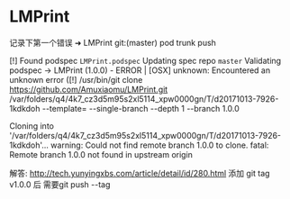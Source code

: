 # LMPrint

记录下第一个错误
➜  LMPrint git:(master) pod trunk push

[!] Found podspec `LMPrint.podspec`
Updating spec repo `master`
Validating podspec
 -> LMPrint (1.0.0)
    - ERROR | [OSX] unknown: Encountered an unknown error ([!] /usr/bin/git clone https://github.com/Amuxiaomu/LMPrint.git /var/folders/q4/4k7_cz3d5m95s2xl5114_xpw0000gn/T/d20171013-7926-1kdkdoh --template= --single-branch --depth 1 --branch 1.0.0

Cloning into '/var/folders/q4/4k7_cz3d5m95s2xl5114_xpw0000gn/T/d20171013-7926-1kdkdoh'...
warning: Could not find remote branch 1.0.0 to clone.
fatal: Remote branch 1.0.0 not found in upstream origin

解答:
http://tech.yunyingxbs.com/article/detail/id/280.html
添加 git tag v1.0.0 后 需要git push --tag

